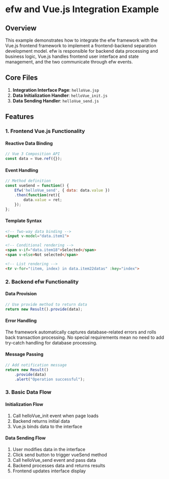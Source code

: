 # efw and Vue.js Integration Example

## Overview

This example demonstrates how to integrate the efw framework with the Vue.js frontend framework to implement a frontend-backend separation development model. efw is responsible for backend data processing and business logic, Vue.js handles frontend user interface and state management, and the two communicate through efw events.

## Core Files

1. **Integration Interface Page**: `helloVue.jsp`
2. **Data Initialization Handler**: `helloVue_init.js`
3. **Data Sending Handler**: `helloVue_send.js`

## Features

### 1. Frontend Vue.js Functionality

#### Reactive Data Binding
```javascript
// Vue 3 Composition API
const data = Vue.ref({});
```

#### Event Handling
```javascript
// Method definition
const vueSend = function() {
    Efw('helloVue_send', { data: data.value })
    .then(function(ret){
        data.value = ret;
    });
};
```

#### Template Syntax
```html
<!-- Two-way data binding -->
<input v-model="data.item1">

<!-- Conditional rendering -->
<span v-if="data.item18">Selected</span>
<span v-else>Not selected</span>

<!-- List rendering -->
<tr v-for="(item, index) in data.item22datas" :key="index">
```

### 2. Backend efw Functionality

#### Data Provision
```javascript
// Use provide method to return data
return new Result().provide(data);
```

#### Error Handling
The framework automatically captures database-related errors and rolls back transaction processing.
No special requirements mean no need to add try-catch handling for database processing.

#### Message Passing
```javascript
// Add notification message
return new Result()
    .provide(data)
    .alert("Operation successful");
```

### 3. Basic Data Flow

#### Initialization Flow
1. Call helloVue_init event when page loads
2. Backend returns initial data
3. Vue.js binds data to the interface

#### Data Sending Flow
1. User modifies data in the interface
2. Click send button to trigger vueSend method
3. Call helloVue_send event and pass data
4. Backend processes data and returns results
5. Frontend updates interface display